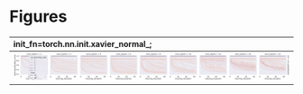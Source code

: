 
# Figures

| init_fn=torch.nn.init.xavier_normal_;              |
|:---------------------------------------------------|
| ![](./curve-focus-torch_nn_init_xavier_normal.png) |
